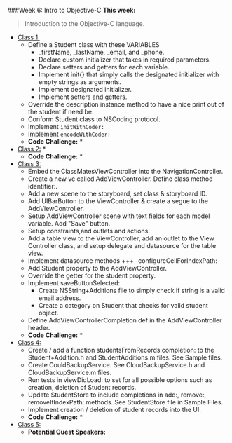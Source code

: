 ###Week 6: Intro to Objective-C
**This week:**
>Introduction to the Objective-C language.

  * [Class 1:](class-1/)
    * Define a Student class with these VARIABLES
    	* _firstName, _lastName, _email, and _phone.
    	* Declare custom initializer that takes in required parameters.
    	* Declare setters and getters for each variable.
    	* Implement init{} that simply calls the designated initializer with empty strings as arguments.
    	* Implement designated initializer.
    	* Implement setters and getters.
    * Override the description instance method to have a nice print out of the student if need be.
    * Conform Student class to NSCoding protocol.
    * Implement `initWithCoder:`
    * Implement `encodeWithCoder:`
	* **Code Challenge:**
		*
  * [Class 2:](class-2/)
    *
	* **Code Challenge:**
		*
  * [Class 3:](class-3/)
    * Embed the ClassMatesViewController into the NavigationController.
    * Create a new vc called AddViewController. Define class method identifier:.
    * Add a new scene to the storyboard, set class & storyboard ID.
    * Add UIBarButton to the ViewController & create a segue to the AddViewController.
    * Setup AddViewController scene with text fields for each model variable. Add "Save" button.
    * Setup constraints,and outlets and actions.
    * Add a table view to the ViewController, add an outlet to the View Controller class, and setup delegate and datasource for the table view.
    * Implement datasource methods +++ -configureCellForIndexPath:
    * Add Student property to the AddViewController.
    * Override the getter for the student property.
    * Implement saveButtonSelected:
      * Create NSString+Additions file to simply check if string is a valid email address.
      * Create a category on Student that checks for valid student object.
    * Define AddViewControllerCompletion def in the AddViewController header.
	* **Code Challenge:**
		*
  * [Class 4:](class-4/)
    * Create / add a function studentsFromRecords:completion: to the Student+Addition.h and StudentAdditions.m files. See Sample files.
    * Create CouldBackupService. See CloudBackupService.h and CloudBackupService.m files.
    * Run tests in viewDidLoad: to set for all possible options such as creation, deletion of Student records.
    * Update StudentStore to include completions in add:, remove:, removeItIndexPath: methods. See StudentStore file in Sample Files.
    * Implement creation / deletion of student records into the UI.
	* **Code Challenge:**
		*
  * [Class 5:](class-5/)
  	* **Potential Guest Speakers:**
